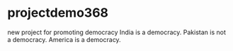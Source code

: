 # projectdemo368
new project for promoting democracy
India is a democracy.
Pakistan is not a democracy.
America is a democracy.
